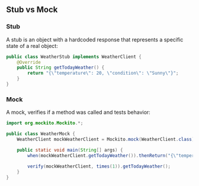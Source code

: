 ## Stub vs Mock

### Stub

A stub is an object with a hardcoded response that represents a specific state of a real object:

```java
public class WeatherStub implements WeatherClient {
    @Override
    public String getTodayWeather() {
        return "{\"temperature\": 20, \"condition\": \"Sunny\"}";
    }
}
```

### Mock

A mock, verifies if a method was called and tests behavior:

```java
import org.mockito.Mockito.*;

public class WeatherMock {
    WeatherClient mockWeatherClient = Mockito.mock(WeatherClient.class);

    public static void main(String[] args) {
        when(mockWeatherClient.getTodayWeather()).thenReturn("{\"temperature\": 20, \"condition\": \"Sunny\"}");
        
        verify(mockWeatherClient, times(1)).getTodayWeather();
    }
}
```

